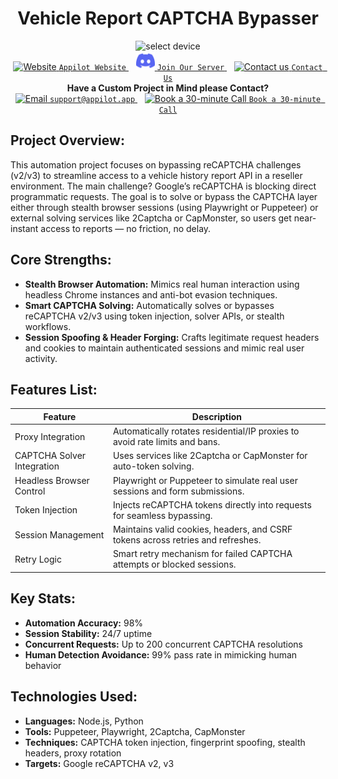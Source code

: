 <h1 align="center">Vehicle Report CAPTCHA Bypasser</h1>

<div align="center">
  <img
    src="https://github.com/user-attachments/assets/d200549d-7613-446f-a43b-19a4117ca360"
    alt="select device"
    width="600px"
  />
</div>


<div align="center">
  <a href="https://appilot.app/">
    <img
      alt="Website"
      width="25px"
      src="https://github.com/user-attachments/assets/8e5f3af3-b098-4c1d-980d-df9aebc680d0"
    />
    <code>Appilot Website</code>
  </a>
  &nbsp;&nbsp;
  <a href="https://discord.gg/3CZ5muJdF2">
    <img
      alt="Join Our Server"
      width="30px"
      src="https://github.com/Zeeshanahmad4/RealEstateMate-WhatsApp-Group-Management-Bot/blob/main/discord-icon-svgrepo-com.svg"
    />
    <code>Join Our Server</code>
  </a>
  &nbsp;&nbsp;
  <a href="https://t.me/devpilot1">
    <img
      alt="Contact us"
      width="30px"
      src="https://edent.github.io/SuperTinyIcons/images/svg/telegram.svg"
    />
    <code>Contact Us</code>
  </a>
</div>

<div align="center">
<strong> Have a Custom Project in Mind please Contact?</strong>

<div align="center">
  <a href="mailto:support@appilot.app">
  <img
    alt="Email"
    width="30px"
    src="https://github.com/user-attachments/assets/91c8d428-32b7-4be0-91fa-2e42c902b5b8"
  />
  <code>support@appilot.app</code>
</a>
  &nbsp;&nbsp;
  <a href="https://cal.com/app-pilot-m8i8oo/30min">
  <img
    alt="Book a 30-minute Call"
    width="30px"
    src="https://github.com/user-attachments/assets/cd3e5c7b-3e4e-4bb3-b242-bcc20ee78f13"
  />
  <code>Book a 30-minute Call</code>
</a>
<span>

<div align="left">

## Project Overview:
This automation project focuses on bypassing reCAPTCHA challenges (v2/v3) to streamline access to a vehicle history report API in a reseller environment. The main challenge? Google’s reCAPTCHA is blocking direct programmatic requests. The goal is to solve or bypass the CAPTCHA layer either through stealth browser sessions (using Playwright or Puppeteer) or external solving services like 2Captcha or CapMonster, so users get near-instant access to reports — no friction, no delay.

## Core Strengths:
- **Stealth Browser Automation:** Mimics real human interaction using headless Chrome instances and anti-bot evasion techniques.
- **Smart CAPTCHA Solving:** Automatically solves or bypasses reCAPTCHA v2/v3 using token injection, solver APIs, or stealth workflows.
- **Session Spoofing & Header Forging:** Crafts legitimate request headers and cookies to maintain authenticated sessions and mimic real user activity.

## Features List:
| **Feature**                | **Description**                                                                 |
| -------------------------- | ------------------------------------------------------------------------------- |
| Proxy Integration          | Automatically rotates residential/IP proxies to avoid rate limits and bans.     |
| CAPTCHA Solver Integration | Uses services like 2Captcha or CapMonster for auto-token solving.               |
| Headless Browser Control   | Playwright or Puppeteer to simulate real user sessions and form submissions.    |
| Token Injection            | Injects reCAPTCHA tokens directly into requests for seamless bypassing.         |
| Session Management         | Maintains valid cookies, headers, and CSRF tokens across retries and refreshes. |
| Retry Logic                | Smart retry mechanism for failed CAPTCHA attempts or blocked sessions.          |

## Key Stats:
- **Automation Accuracy:** 98%
- **Session Stability:** 24/7 uptime
- **Concurrent Requests:** Up to 200 concurrent CAPTCHA resolutions
- **Human Detection Avoidance:** 99% pass rate in mimicking human behavior


## Technologies Used:
- **Languages:** Node.js, Python
- **Tools:** Puppeteer, Playwright, 2Captcha, CapMonster
- **Techniques:** CAPTCHA token injection, fingerprint spoofing, stealth headers, proxy rotation
- **Targets:** Google reCAPTCHA v2, v3
